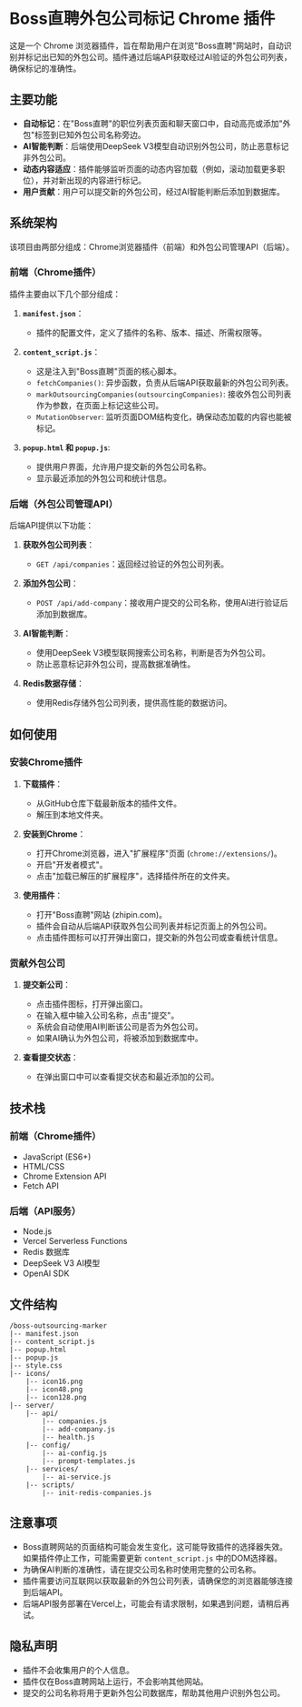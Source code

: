 # Boss直聘外包公司标记 Chrome 插件

这是一个 Chrome 浏览器插件，旨在帮助用户在浏览"Boss直聘"网站时，自动识别并标记出已知的外包公司。插件通过后端API获取经过AI验证的外包公司列表，确保标记的准确性。

## 主要功能

*   **自动标记**：在"Boss直聘"的职位列表页面和聊天窗口中，自动高亮或添加"外包"标签到已知外包公司名称旁边。
*   **AI智能判断**：后端使用DeepSeek V3模型自动识别外包公司，防止恶意标记非外包公司。
*   **动态内容适应**：插件能够监听页面的动态内容加载（例如，滚动加载更多职位），并对新出现的内容进行标记。
*   **用户贡献**：用户可以提交新的外包公司，经过AI智能判断后添加到数据库。

## 系统架构

该项目由两部分组成：Chrome浏览器插件（前端）和外包公司管理API（后端）。

### 前端（Chrome插件）

插件主要由以下几个部分组成：

1.  **`manifest.json`**：
    *   插件的配置文件，定义了插件的名称、版本、描述、所需权限等。

2.  **`content_script.js`**：
    *   这是注入到"Boss直聘"页面的核心脚本。
    *   `fetchCompanies()`: 异步函数，负责从后端API获取最新的外包公司列表。
    *   `markOutsourcingCompanies(outsourcingCompanies)`: 接收外包公司列表作为参数，在页面上标记这些公司。
    *   `MutationObserver`: 监听页面DOM结构变化，确保动态加载的内容也能被标记。

3.  **`popup.html` 和 `popup.js`**:
    *   提供用户界面，允许用户提交新的外包公司名称。
    *   显示最近添加的外包公司和统计信息。

### 后端（外包公司管理API）

后端API提供以下功能：

1.  **获取外包公司列表**：
    *   `GET /api/companies`：返回经过验证的外包公司列表。

2.  **添加外包公司**：
    *   `POST /api/add-company`：接收用户提交的公司名称，使用AI进行验证后添加到数据库。

3.  **AI智能判断**：
    *   使用DeepSeek V3模型联网搜索公司名称，判断是否为外包公司。
    *   防止恶意标记非外包公司，提高数据准确性。

4.  **Redis数据存储**：
    *   使用Redis存储外包公司列表，提供高性能的数据访问。

## 如何使用

### 安装Chrome插件

1.  **下载插件**：
    *   从GitHub仓库下载最新版本的插件文件。
    *   解压到本地文件夹。

2.  **安装到Chrome**：
    *   打开Chrome浏览器，进入"扩展程序"页面 (`chrome://extensions/`)。
    *   开启"开发者模式"。
    *   点击"加载已解压的扩展程序"，选择插件所在的文件夹。

3.  **使用插件**：
    *   打开"Boss直聘"网站 (zhipin.com)。
    *   插件会自动从后端API获取外包公司列表并标记页面上的外包公司。
    *   点击插件图标可以打开弹出窗口，提交新的外包公司或查看统计信息。

### 贡献外包公司

1.  **提交新公司**：
    *   点击插件图标，打开弹出窗口。
    *   在输入框中输入公司名称，点击"提交"。
    *   系统会自动使用AI判断该公司是否为外包公司。
    *   如果AI确认为外包公司，将被添加到数据库中。

2.  **查看提交状态**：
    *   在弹出窗口中可以查看提交状态和最近添加的公司。

## 技术栈

### 前端（Chrome插件）
- JavaScript (ES6+)
- HTML/CSS
- Chrome Extension API
- Fetch API

### 后端（API服务）
- Node.js
- Vercel Serverless Functions
- Redis 数据库
- DeepSeek V3 AI模型
- OpenAI SDK

## 文件结构

```
/boss-outsourcing-marker
|-- manifest.json
|-- content_script.js
|-- popup.html
|-- popup.js
|-- style.css
|-- icons/
    |-- icon16.png
    |-- icon48.png
    |-- icon128.png
|-- server/
    |-- api/
        |-- companies.js
        |-- add-company.js
        |-- health.js
    |-- config/
        |-- ai-config.js
        |-- prompt-templates.js
    |-- services/
        |-- ai-service.js
    |-- scripts/
        |-- init-redis-companies.js
```

## 注意事项

*   Boss直聘网站的页面结构可能会发生变化，这可能导致插件的选择器失效。如果插件停止工作，可能需要更新 `content_script.js` 中的DOM选择器。
*   为确保AI判断的准确性，请在提交公司名称时使用完整的公司名称。
*   插件需要访问互联网以获取最新的外包公司列表，请确保您的浏览器能够连接到后端API。
*   后端API服务部署在Vercel上，可能会有请求限制，如果遇到问题，请稍后再试。

## 隐私声明

*   插件不会收集用户的个人信息。
*   插件仅在Boss直聘网站上运行，不会影响其他网站。
*   提交的公司名称将用于更新外包公司数据库，帮助其他用户识别外包公司。